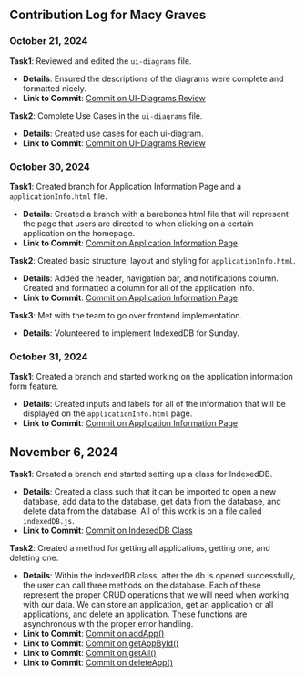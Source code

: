 ## Contribution Log for Macy Graves

### October 21, 2024
**Task1**: Reviewed and edited the `ui-diagrams` file.
- **Details**: Ensured the descriptions of the diagrams were complete and formatted nicely.
- **Link to Commit**: [Commit on UI-Diagrams Review](https://github.com/edwintran235/326-team9/commit/b95ac80dfd5ffd18785e55e27574ab46ca96c838)

**Task2**: Complete Use Cases in the `ui-diagrams` file.
- **Details**: Created use cases for each ui-diagram.
- **Link to Commit**: [Commit on UI-Diagrams Review](https://github.com/edwintran235/326-team9/commit/b53a0bb0509b3f44edfe744892784dfcc50b9073)

### October 30, 2024
**Task1**: Created branch for Application Information Page and a `applicationInfo.html` file.
- **Details**: Created a branch with a barebones html file that will represent the page that users are directed to when clicking on a certain application on the homepage.
- **Link to Commit**: [Commit on Application Information Page](https://github.com/edwintran235/326-team9/commit/5df899a0e5e5b96438a3a068c00f9f82d9304a43)

**Task2**: Created basic structure, layout and styling for `applicationInfo.html`.
- **Details**: Added the header, navigation bar, and notifications column. Created and formatted a column for all of the application info.
- **Link to Commit**: [Commit on Application Information Page](https://github.com/edwintran235/326-team9/commit/1dd42c28ad914e9bd3bb149ab3bdeee94f65446d)

**Task3**: Met with the team to go over frontend implementation.
- **Details**: Volunteered to implement IndexedDB for Sunday.

### October 31, 2024
**Task1**: Created a branch and started working on the application information form feature.
- **Details**: Created inputs and labels for all of the information that will be displayed on the `applicationInfo.html` page.
- **Link to Commit**: [Commit on Application Information Page](https://github.com/edwintran235/326-team9/commit/bd82399eb5e8f5d7d30ed653135cc5042b0d24c4)

## November 6, 2024
**Task1**: Created a branch and started setting up a class for IndexedDB.
- **Details**: Created a class such that it can be imported to open a new database, add data to the database, get data from the database, and delete data from the database. All of this work is on a file called `indexedDB.js`.
- **Link to Commit**: [Commit on IndexedDB Class](https://github.com/edwintran235/326-team9/commit/5c08af53d5fc34a72f6f21a19eb5fdb67b2b12ea)

**Task2**: Created a method for getting all applications, getting one, and deleting one.
- **Details**: Within the indexedDB class, after the db is opened successfully, the user can call three methods on the database. Each of these represent the proper CRUD operations that we will need when working with our data. We can store an application, get an application or all applications, and delete an application. These functions are asynchronous with the proper error handling.
- **Link to Commit**: [Commit on addApp()](https://github.com/edwintran235/326-team9/commit/5c08af53d5fc34a72f6f21a19eb5fdb67b2b12ea)
- **Link to Commit**: [Commit on getAppById()](https://github.com/edwintran235/326-team9/commit/7d73bbb53605d49bad0e10f056a6f6bed4cb27d6)
- **Link to Commit**: [Commit on getAll()](https://github.com/edwintran235/326-team9/commit/70e5d276aed90e906d8914f0ef95f99def5e4e62)
- **Link to Commit**: [Commit on deleteApp()](https://github.com/edwintran235/326-team9/commit/0ff7ed57be262d145672ce7b81da133237b5c5de)